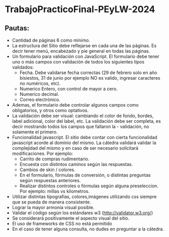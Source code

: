 # TrabajoPracticoFinal-PEyLW-2024

## Pautas:

+ Cantidad de páginas 6 como mínimo.
+ La estructura del Sitio debe reflejarse en cada una de las páginas. Es decir tener menú, encabezado y pie general en todas las páginas.
+ Un formulario para validación con JavaScript. El formulario debe tener uno o más campos con validación de todos los siguientes tipos validados:
    + Fecha. Debe validarse fecha correctas (29 de febrero solo en año bisiestos, 31 de junio por ejemplo NO es valido, ingresar caracteres no numéricos, etc).
    + Numerico Entero, con control de mayor a cero.
    + Numerico decimal.
    + Correo electrónico.
+ Ademas, el formulario debe controlar algunos campos como obligatorios, y otros como optativos.
+ La validación debe ser visual: cambiando el color de fondo, bordes, label adicional, color del label, etc. La validación debe ser completa, es decir mostrando todos los campos que fallaron la - validación, no solamente el primero.
+ Funcionalidad javascript. El sitio debe contar con cierta funcionalidad javascript acorde al dominio del mismo. La cátedra validará validar la complejidad del mismo y en caso de ser necesario  solicitará modificaciones. Por ejemplo:
    + Carrito de compras rudimentario.
    + Encuesta con distintos caminos según las respuestas.
    + Cambios de skin / colores.
    + En el formulario, fórmulas de conversión, o distintas preguntas según respuestas anteriores.
    + Realizar distintos controles o fórmulas según alguna preseleccion. Por ejemplo: millas vs kilometros.
+ Utilizar distintas tipografías, colores,imágenes utilizando css siempre que se pueda de manera consistente.
+ Lograr la mayor armonía visual posible.
+ Validar el código según los estándares w3 (http://validator.w3.org/)
+ Se considerará positivamente el aspecto visual del sitio.
+ El uso de frameworks de CSS no está permitido
+ En el caso de tener alguna consulta, no dudes en preguntar a la cátedra.